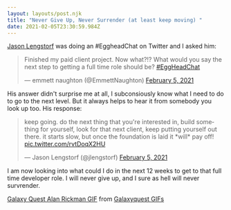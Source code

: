```yaml
---
layout: layouts/post.njk
title: "Never Give Up, Never Surrender (at least keep moving) "
date: 2021-02-05T23:30:59.984Z
---
```




[Jason Lengstorf]([https://twitter.com/jlengstorf) was doing an #EggheadChat on Twitter and I asked him: 

<blockquote class="twitter-tweet"><p lang="en" dir="ltr">Finished my paid client project. Now what?!? What would you say the next step to getting a full time role should be? <a href="https://twitter.com/hashtag/EggHeadChat?src=hash&amp;ref_src=twsrc%5Etfw">#EggHeadChat</a></p>&mdash; emmett naughton (@EmmettNaughton) <a href="https://twitter.com/EmmettNaughton/status/1357486945119707136?ref_src=twsrc%5Etfw">February 5, 2021</a></blockquote> <script async src="https://platform.twitter.com/widgets.js" charset="utf-8"></script>

His answer didn't surprise me at all, I subconsiously know what I need to do to go to the next level. But it always helps to hear it from somebody you look up too. 
His response: <blockquote class="twitter-tweet"><p lang="en" dir="ltr">keep going. do the next thing that you&#39;re interested in, build something for yourself, look for that next client, keep putting yourself out there. it starts slow, but once the foundation is laid it \*will\* pay off! <a href="https://t.co/rvtDoqX2HU">pic.twitter.com/rvtDoqX2HU</a></p>&mdash; Jason Lengstorf (@jlengstorf) <a href="https://twitter.com/jlengstorf/status/1357488776981872640?ref_src=twsrc%5Etfw">February 5, 2021</a></blockquote> <script async src="https://platform.twitter.com/widgets.js" charset="utf-8"></script>

I am now looking into what could I do in the next 12 weeks to get to that full time developer role.
I will never give up, and I sure as hell will never survrender.
<div class="tenor-gif-embed" data-postid="17272106" data-share-method="host" data-width="100%" data-aspect-ratio="2.394230769230769"><a href="https://tenor.com/view/galaxy-quest-alan-rickman-never-give-up-never-surrender-gif-17272106">Galaxy Quest Alan Rickman GIF</a> from <a href="https://tenor.com/search/galaxyquest-gifs">Galaxyquest GIFs</a></div><script type="text/javascript" async src="https://tenor.com/embed.js"></script>
 


